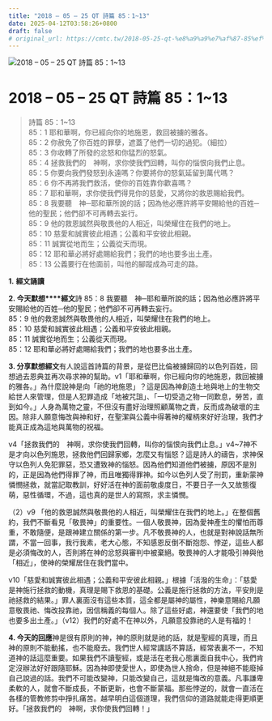 ```yaml
---
title: "2018 – 05 – 25 QT 詩篇 85：1~13"
date: 2025-04-12T03:58:26+0800
draft: false
# original_url: https://cmtc.tw/2018-05-25-qt-%e8%a9%a9%e7%af%87-85%ef%bc%9a113
---
```


![2018 – 05 – 25 QT 詩篇 85：1\~13](/images/qt.jpg   "2018 – 05 – 25 QT 詩篇 85：1\~13")

# 2018 – 05 – 25 QT 詩篇 85：1\~13

> 詩篇 85：1\~13  
> 85：1 耶和華啊，你已經向你的地施恩，救回被擄的雅各。  
> 85：2 你赦免了你百姓的罪孽，遮蓋了他們一切的過犯。（細拉）  
> 85：3 你收轉了所發的忿怒和你猛烈的怒氣。  
> 85：4 拯救我們的　神啊，求你使我們回轉，叫你的惱恨向我們止息。  
> 85：5 你要向我們發怒到永遠嗎？你要將你的怒氣延留到萬代嗎？  
> 85：6 你不再將我們救活，使你的百姓靠你歡喜嗎？  
> 85：7 耶和華啊，求你使我們得見你的慈愛，又將你的救恩賜給我們。  
> 85：8 我要聽　神─耶和華所說的話；因為他必應許將平安賜給他的百姓─他的聖民；他們卻不可再轉去妄行。  
> 85：9 他的救恩誠然與敬畏他的人相近，叫榮耀住在我們的地上。  
> 85：10 慈愛和誠實彼此相遇；公義和平安彼此相親。  
> 85：11 誠實從地而生；公義從天而現。  
> 85：12 耶和華必將好處賜給我們；我們的地也要多出土產。  
> 85：13 公義要行在他面前，叫他的腳蹤成為可走的路。

**1.** **經文誦讀**

**2. 今天默想****經文**詩 85：8 我要聽　神─耶和華所說的話；因為他必應許將平安賜給他的百姓─他的聖民；他們卻不可再轉去妄行。  
85：9 他的救恩誠然與敬畏他的人相近，叫榮耀住在我們的地上。  
85：10 慈愛和誠實彼此相遇；公義和平安彼此相親。  
85：11 誠實從地而生；公義從天而現。  
85：12 耶和華必將好處賜給我們；我們的地也要多出土產。

**3. 分享默想經文**有人說這首詩篇的背景，是從巴比倫被擄歸回的以色列百姓，回想過去恩典並再次尋求神的幫助。v1「耶和華啊，你已經向你的地施恩，救回被擄的雅各。」為什麼說神是向「祂的地施恩」？這是因為神創造土地與地上的生物交給世人來管理，但是人犯罪造成「地被咒詛」、「一切受造之物一同歎息，勞苦，直到如今。」人身為萬物之靈，不但沒有盡好治理照顧萬物之責，反而成為破壞的主因。除非人願意悔改與神和好，在聖潔與公義中得著神的權柄來好好治理，我們才能真正成為這地與萬物的祝福。

v4「拯救我們的　神啊，求你使我們回轉，叫你的惱恨向我們止息。」v4\~7神不是才向以色列施恩，拯救他們回歸家鄉，怎麼又有惱怒？這是詩人的禱告，求神保守以色列人免犯罪惡，恐又遭致神的惱怒。因為他們知道他們被擄，原因不是別的，正是因為他們得罪了神，而且唯獨得罪神。如今以色列人受了刑罰，重新蒙神憐憫拯救，就當記取教訓，好好活在神的面前敬虔度日，不要日子一久又故態復萌，惡性循環，不過，這也真的是世人的寫照，求主憐憫。

（2）v9 「他的救恩誠然與敬畏他的人相近，叫榮耀住在我們的地上。」在整個舊約，我們不斷看見「敬畏神」的重要性。一個人敬畏神，因為愛神產生的懼怕而尊重，不敢隨便，是跟神建立關係的第一步。凡不敬畏神的人，也就是對神說話無所謂，不當一回事，我行我素，老大心態，不知感恩反倒不斷抱怨、悖逆，這些人都是必須悔改的人，否則將在神的忿怒與審判中被棄絕。敬畏神的人才能吸引神與他「相近」，使神的榮耀居住在我們當中。

v10「慈愛和誠實彼此相遇；公義和平安彼此相親。」根據「活潑的生命」：「慈愛是神施行拯救的動機，真理是賜下救恩的基礎。公義是施行拯救的方法，平安則是祂拯救的結果。」罪人裏面沒有這些本質，這全都是屬神的屬性，神樂意賜給凡願意敬畏祂、悔改投靠祂，因信稱義的每個人。除了這些好處，神還要使「我們的地也要多出土產。」（v12）我們的好處不在神以外，凡願意投靠祂的人是有福的！

**4. 今天的回應**神是很有原則的神，神的原則就是祂的話，就是聖經的真理，而且神的原則不能動搖，也不能廢去。我們世人經常講話不算話，經常表裏不一，不知道神的話這麼重要。如果我們不讀聖經，或是活在老我心態裏面自我中心，我們肯定沒辦法好好跟隨耶穌。因為神即使愛世人，即使為世人捨命，但是神絕不能廢掉自己說過的話。我們不可能改變神，只能改變自己，這就是悔改的意義。凡事謙卑柔軟的人，就會不斷成長，不斷更新，也會不斷蒙福。那些悖逆的，就會一直活在各樣的管教修剪中掙扎痛苦。越早明白這個道理，我們信仰的道路就能走得更順更好。「拯救我們的　神啊，求你使我們回轉！」